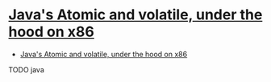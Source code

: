 # [Java's Atomic and volatile, under the hood on x86](http://brooker.co.za/blog/2012/11/13/increment.html)

- [Java's Atomic and volatile, under the hood on x86](#javas-atomic-and-volatile-under-the-hood-on-x86)









TODO java